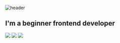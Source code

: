![header](https://i.gifer.com/2GU.gif)

## I'm a beginner frontend developer

<img src="https://img.shields.io/badge/html-black?style=for-the-badge&logo=HTML5&logoColor=fff"/>
<img src="https://img.shields.io/badge/css-black?style=for-the-badge&logo=css3&logoColor=fff"/>
<img src="https://img.shields.io/badge/JavaScript-black?style=for-the-badge&logo=JavaScript&logoColor=fff"/>
